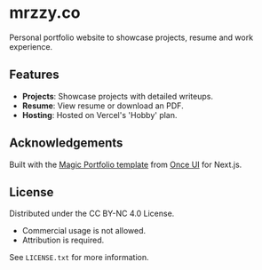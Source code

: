 # mrzzy.co
Personal portfolio website to showcase projects, resume and work experience.

## Features
- **Projects**: Showcase projects with detailed writeups.
- **Resume**: View resume or download an PDF.
- **Hosting**: Hosted on Vercel's 'Hobby' plan.

## Acknowledgements

Built with the [Magic Portfolio template](https://github.com/once-ui-system/magic-portfolio) from [Once UI](https://once-ui.com/) for Next.js.

## License

Distributed under the CC BY-NC 4.0 License.
- Commercial usage is not allowed.
- Attribution is required.

See `LICENSE.txt` for more information.
